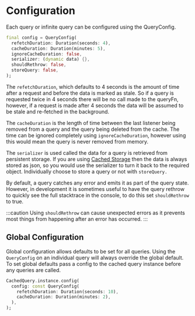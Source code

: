 # Configuration

Each query or infinite query can be configured using the QueryConfig.
```dart
final config = QueryConfig(
  refetchDuration: Duration(seconds: 4),
  cacheDuration: Duration(minutes: 5),
  ignoreCacheDuration: false,
  serializer: (dynamic data) {},
  shouldRethrow: false,
  storeQuery: false,
);
```
The `refetchDuration`, which defaults to 4 seconds is the amount of time after a request and before the data is marked 
as stale. So if a query is requested twice in 4 seconds there will be no call made to the queryFn, however, if a request
is made after 4 seconds the data will be assumed to be stale and re-fetched in the background.

The `cacheDuration` is the length of time between the last listener being removed from a query and the query being deleted
from the cache. The time can be ignored completely using `ignoreCacheDuration`, however using this would mean the query
is never removed from memory.

The `serializer` is used called the data for a query is retrieved from persistent storage. If you are using 
[Cached Storage](https://pub.dev/packages/cached_storage) then the data is always stored as json, so you would use the 
serializer to turn it back to the required object. Individually choose to store a query or not with `storeQuery.`

By default, a query catches any error and emits it as part of the query state. However, in development it is sometimes 
useful to have the query rethrow to quickly see the full stacktrace in the console, to do this set `shouldRethrow` to 
true.

:::caution
Using `shouldRethrow` can cause unexpected errors as it prevents most things from happening after an error has occurred.
:::

## Global Configuration

Global configuration allows defaults to be set for all queries. Using the `QueryConfig` on an individual query will 
always override the global default. To set global defaults pass a config to the cached query instance before any queries
are called.

```dart
CachedQuery.instance.config(
  config: const QueryConfig(
    refetchDuration: Duration(seconds: 10),
    cacheDuration: Duration(minutes: 2),
  ),
);
```




